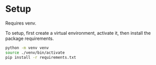 # Setup

Requires venv.

To setup, first create a virtual environment, activate it, then install the package requirements.

```sh
python -m venv venv
source ./venv/bin/activate
pip install -r requirements.txt
```
